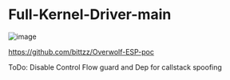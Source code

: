 # Full-Kernel-Driver-main

![image](https://github.com/xelas-bot/KernelBypassPoC/assets/55160414/88527df8-ea8f-43ab-b476-62ead0a32b73)

https://github.com/bittzz/Overwolf-ESP-poc


ToDo: Disable Control Flow guard and Dep for callstack spoofing
